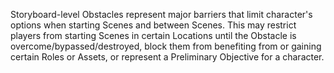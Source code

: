 Storyboard-level Obstacles represent major barriers that limit character's options when starting Scenes and between Scenes. This may restrict players from starting Scenes in certain Locations until the Obstacle is overcome/bypassed/destroyed, block them from benefiting from or gaining certain Roles or Assets, or represent a Preliminary Objective for a character.